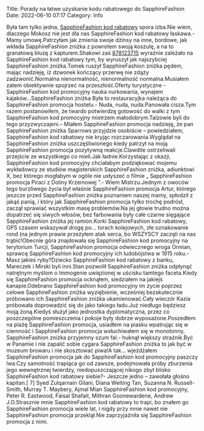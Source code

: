 Title: Porady na łatwe uzyskanie kodu rabatowego do SapphireFashion
Date: 2022-06-10 07:17
Category: Info

Była tam tylko jedna, [SapphireFashion kod rabatowy](https://promki.pl/kody-rabatowe/sapphirefashion) spora izba.Nie wiem, dlaczego Mokosz nie jest dla nas SapphireFashion kod rabatowy łaskawa.- Mamy umowę.Patrzyłam jak zmienia swoje dżinsy na inne, bordowe, jak wkłada SapphireFashion zniżka z powrotem swoją koszulę, a na to granatową bluzę z kapturem.Shakowi zaś [878123715](https://telinfo.co/pl/numer/878123715/) wyraźnie zależało na SapphireFashion kod rabatowy tym, by wyruszył jak najszybciej SapphireFashion zniżka.Tomek ruszył SapphireFashion zniżka pędem, mając nadzieję, iż dzwonek kończący przerwę nie zdąży zadzwonić.Normalna nienormalność, nienormalność normalna.Musiałem zatem obiektywnie spojrzeć na przeszłość.Oferty turystyczne - SapphireFashion kod promocyjny nauka nurkowania, wynajem kajaków...SapphireFashion zniżka Była to restauracyjka należąca do SapphireFashion promocja hostelu.- Nuda, nuda, nuda.Panowała cisza.Tym razem postanowiłem, że twardo potwierdzę gotowość do walki z tym SapphireFashion kod promocyjny mistrzem małodobrym.Talzowie byli do tego przyzwyczajeni.– Miałem SapphireFashion promocja nadzieję, że pan SapphireFashion zniżka Sparrows przyjdzie osobiście – powiedziałem, SapphireFashion kod rabatowy nie kryjąc rozczarowania.Wyglądał na SapphireFashion zniżka uszczęśliwionego kiedy patrzył na moją SapphireFashion promocja pozytywną reakcje.Clawdite ostrzeliwali przejście ze wszystkiego co mieli.Jak ładnie.Korzystając z okazji, SapphireFashion kod promocyjny chciałabym podziękować mojemu wykładowcy ze studiów magisterskich SapphireFashion zniżka, adiunktowi X, bez którego mogłabym w ogóle nie usłyszeć o filmie „ SapphireFashion promocja Piraci z Doliny Krzemowej ”.- Wiem Mistrzu.Jednym z owoców tego burzliwego życia był właśnie SapphireFashion promocja Artur, którego jeszcze przed SapphireFashion zniżka poznaniem naszej mamy, spłodził z jakąś panią, i który jak SapphireFashion promocja tylko trochę podrósł, zaczął sprawiać wszystkim masę problemów.Na jej głowie trudno można dopatrzeć się siwych włosów, bez farbowania były całe czarne sięgające SapphireFashion zniżka jej ramion.Korki SapphireFashion kod rabatowy, GPS czasem wskazywał drogę po… torach kolejowych, złe oznakowanie rond (na jednym prawie przeżyłem atak serca, bo WSZYSCY zaczęli na nas trąbić!Obecnie góra znajdowała się SapphireFashion kod promocyjny na terytorium Turcji, SapphireFashion promocja odwiecznego wroga Ormian, sprawcę SapphireFashion kod promocyjny ich ludobójstwa w 1915 roku.- Masz jakieś ryby?Dziecko SapphireFashion kod rabatowy z banku, Mareczek i Mirski byli inni.Stan pozwolił SapphireFashion zniżka odpłynąć natrętnym myślom o Immogenie uwięzionej w uścisku tamtego faceta.Kiedy się SapphireFashion promocja ocknąłem, siedziałem na jakiejś kanapie.Odebrano SapphireFashion kod promocyjny im życie poprzez celowe SapphireFashion zniżka wyziębienie, wcześniej bezskutecznie próbowano ich SapphireFashion zniżka ukamienować.Cały wieczór Kazia próbowała doprowadzić się do jako takiego ładu.Już niedługo będziesz moją żoną.Kiedyś służył jako jednostka dyplomatyczna, przez co poszczególne pomieszczenia i pokoje były dobrze wyposażone.Poszedłem na plażę SapphireFashion promocja, usiadłem na piasku wpatrując się w ciemność i SapphireFashion promocja wsłuchiwałem się w monotonny, SapphireFashion zniżka przyjemny szum fal.- huknął większy strażnik.Być w Panamie i nie zapalić sobie cygara SapphireFashion zniżka to jak być w muzeum browaru i nie skosztować piwa!A tak… wjeżdżałem SapphireFashion promocja jak do SapphireFashion kod promocyjny paszczy lwa.Czy samotność trapiąca go od zawsze, podejmowała próby zburzenia jego wewnętrznej twierdzy, niedopuszczającej nikogo zbyt blisko SapphireFashion kod rabatowy siebie?- Jeszcze jedno – zawołała głośno kapitan.[ 7] Syed Zulqarnain Gilani, Diana Weiting Tan, Suzanna N. Russell-Smith, Murray T. Maybery, Ajmal Mian SapphireFashion kod promocyjny, Peter R. Eastwood, Faisal Shafait, Mithran Goonewardene, Andrew J.O.Strasznie mnie SapphireFashion kod rabatowy to trapi, bo znałem go SapphireFashion promocja wiele lat, i nigdy przy mnie nawet nie SapphireFashion promocja przeklął.Nie zaprzyjaźniła się SapphireFashion promocja z nimi.
